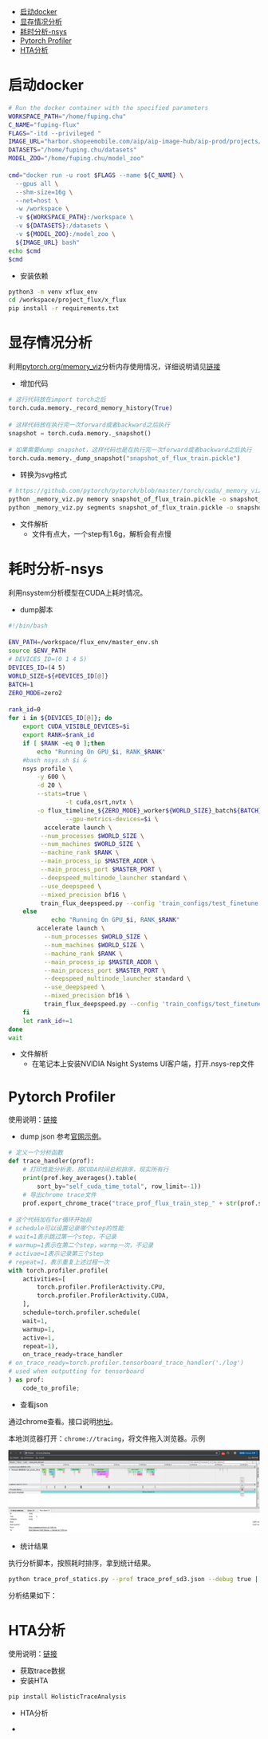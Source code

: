 <!-- TOC -->

- [启动docker](#%E5%90%AF%E5%8A%A8docker)
- [显存情况分析](#%E6%98%BE%E5%AD%98%E6%83%85%E5%86%B5%E5%88%86%E6%9E%90)
- [耗时分析-nsys](#%E8%80%97%E6%97%B6%E5%88%86%E6%9E%90-nsys)
- [Pytorch Profiler](#pytorch-profiler)
- [HTA分析](#hta%E5%88%86%E6%9E%90)

<!-- /TOC -->

#  启动docker
```sh
# Run the docker container with the specified parameters
WORKSPACE_PATH="/home/fuping.chu"
C_NAME="fuping-flux"
FLAGS="-itd --privileged "
IMAGE_URL="harbor.shopeemobile.com/aip/aip-image-hub/aip-prod/projects/123/pytorch2.5-cu12.6-py3.10-trt10.3"
DATASETS="/home/fuping.chu/datasets"
MODEL_ZOO="/home/fuping.chu/model_zoo"

cmd="docker run -u root $FLAGS --name ${C_NAME} \
  --gpus all \
  --shm-size=16g \
  --net=host \
  -w /workspace \
  -v ${WORKSPACE_PATH}:/workspace \
  -v ${DATASETS}:/datasets \
  -v ${MODEL_ZOO}:/model_zoo \
  ${IMAGE_URL} bash"
echo $cmd
$cmd
```

- 安装依赖

```sh
python3 -m venv xflux_env
cd /workspace/project_flux/x_flux
pip install -r requirements.txt
```

# 显存情况分析

利用[pytorch.org/memory_viz](https://pytorch.org/memory_viz)分析内存使用情况，详细说明请见[链接](https://pytorch.org/docs/stable/torch_cuda_memory.html)

- 增加代码

```python
# 这行代码放在import torch之后
torch.cuda.memory._record_memory_history(True)

# 这样代码放在执行完一次forward或者backward之后执行
snapshot = torch.cuda.memory._snapshot()

# 如果需要dump snapshot，这样代码也是在执行完一次forward或者backward之后执行
torch.cuda.memory._dump_snapshot("snapshot_of_flux_train.pickle")
```

- 转换为svg格式
```sh
# https://github.com/pytorch/pytorch/blob/master/torch/cuda/_memory_viz.py
python _memory_viz.py memory snapshot_of_flux_train.pickle -o snapshot_memory.svg
python _memory_viz.py segments snapshot_of_flux_train.pickle -o snapshot_segments.svg
```


- 文件解析
    - 文件有点大，一个step有1.6g，解析会有点慢

# 耗时分析-nsys

利用nsystem分析模型在CUDA上耗时情况。

- dump脚本

```sh
#!/bin/bash 

ENV_PATH=/workspace/flux_env/master_env.sh
source $ENV_PATH
# DEVICES_ID=(0 1 4 5)
DEVICES_ID=(4 5)
WORLD_SIZE=${#DEVICES_ID[@]}
BATCH=1
ZERO_MODE=zero2

rank_id=0
for i in ${DEVICES_ID[@]}; do
    export CUDA_VISIBLE_DEVICES=$i
    export RANK=$rank_id
    if [ $RANK -eq 0 ];then
        echo "Running On GPU_$i, RANK_$RANK"
	#bash nsys.sh $i &
	nsys profile \
		-y 600 \
		-d 20 \
		--stats=true \
                -t cuda,osrt,nvtx \
		-o flux_timeline_${ZERO_MODE}_worker${WORLD_SIZE}_batch${BATCH}_$i \
    	        --gpu-metrics-devices=$i \
	      accelerate launch \
	     --num_processes $WORLD_SIZE \
	     --num_machines $WORLD_SIZE \
	     --machine_rank $RANK \
	     --main_process_ip $MASTER_ADDR \
	     --main_process_port $MASTER_PORT \
	     --deepspeed_multinode_launcher standard \
	     --use_deepspeed \
	     --mixed_precision bf16 \
	     train_flux_deepspeed.py --config 'train_configs/test_finetune.yaml' &
    else
            echo "Running On GPU_$i, RANK_$RANK"
        accelerate launch \
          --num_processes $WORLD_SIZE \
          --num_machines $WORLD_SIZE \
          --machine_rank $RANK \
          --main_process_ip $MASTER_ADDR \
          --main_process_port $MASTER_PORT \
          --deepspeed_multinode_launcher standard \
          --use_deepspeed \
          --mixed_precision bf16 \
          train_flux_deepspeed.py --config 'train_configs/test_finetune.yaml' &
    fi
    let rank_id+=1
done
wait

```

- 文件解析
    - 在笔记本上安装NVIDIA Nsight Systems UI客户端，打开.nsys-rep文件


# Pytorch Profiler
使用说明：[链接](https://pytorch.ac.cn/tutorials/intermediate/tensorboard_profiler_tutorial.html#use-profiler-to-record-execution-events)

- dump json
参考[官网示例](https://pytorch.org/docs/main/profiler.html)。
```python
# 定义一个分析函数
def trace_handler(prof):
    # 打印性能分析表，按CUDA时间总和排序，现实所有行
    print(prof.key_averages().table(
        sort_by="self_cuda_time_total", row_limit=-1))
    # 导出chrome trace文件
    prof.export_chrome_trace("trace_prof_flux_train_step_" + str(prof.step_num) + ".json")

# 这个代码加在for循环开始前
# schedule可以设置记录哪个step的性能
# wait=1表示跳过第一个step，不记录
# warmup=1表示在第二个step，warmp一次，不记录
# activae=1表示记录第三个step
# repeat=1，表示重复上述过程一次
with torch.profiler.profile(
    activities=[
        torch.profiler.ProfilerActivity.CPU,
        torch.profiler.ProfilerActivity.CUDA,
    ],
    schedule=torch.profiler.schedule(
    wait=1,
    warmup=1,
    active=1,
    repeat=1),
    on_trace_ready=trace_handler
# on_trace_ready=torch.profiler.tensorboard_trace_handler('./log')
# used when outputting for tensorboard
) as prof:
    code_to_profile;
```

- 查看json

通过chrome查看。接口说明[地址](https://pytorch.org/docs/stable/generated/torch.autograd.profiler.profile.export_chrome_trace.html)。

本地浏览器打开：`chrome://tracing`，将文件拖入浏览器。示例

![sd3 inference tracing json](assets/sd3-infer-tracing.png)

- 统计结果

执行分析脚本，按照耗时排序，拿到统计结果。

```sh
python trace_prof_statics.py --prof trace_prof_sd3.json --debug true | tee trace_prof_flux_analyze.txt
```

分析结果如下：

# HTA分析
使用说明：[链接](https://hta.readthedocs.io/en/latest/index.html)
- 获取trace数据
- 安装HTA

```sh
pip install HolisticTraceAnalysis
```
- HTA分析

- 